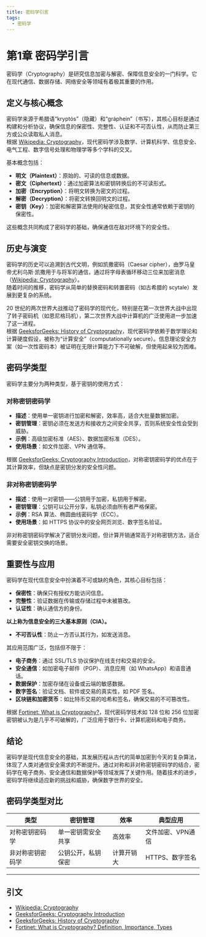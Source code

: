 ```yaml
---
title: 密码学引言
tags:
  - 密码学
---
```


# 第1章 密码学引言

密码学（Cryptography）是研究信息加密与解密、保障信息安全的一门科学。它在现代通信、数据存储、网络安全等领域有着极其重要的作用。

## 定义与核心概念

密码学来源于希腊语“kryptós”（隐藏）和“gráphein”（书写），其核心目标是通过构建和分析协议，确保信息的保密性、完整性、认证和不可否认性，从而防止第三方或公众读取私人消息。  
根据 [Wikipedia: Cryptography](https://en.wikipedia.org/wiki/Cryptography)，现代密码学涉及数学、计算机科学、信息安全、电气工程、数字信号处理和物理学等多个学科的交叉。

基本概念包括：

- **明文（Plaintext）**：原始的、可读的信息或数据。
- **密文（Ciphertext）**：通过加密算法和密钥转换后的不可读形式。
- **加密（Encryption）**：将明文转换为密文的过程。
- **解密（Decryption）**：将密文转换回明文的过程。
- **密钥（Key）**：加密和解密算法使用的秘密信息，其安全性通常依赖于密钥的保密性。

这些概念共同构成了密码学的基础，确保通信在敌对环境下的安全性。

## 历史与演变

密码学的历史可以追溯到古代文明，例如凯撒密码（Caesar cipher），由罗马皇帝尤利乌斯·凯撒用于与将军的通信，通过将字母表循环移动三位来加密消息（[Wikipedia: Cryptography](https://en.wikipedia.org/wiki/Cryptography)）。  
随着时间的推移，密码学从简单的替换密码和转置密码（如古希腊的 scytale）发展到更复杂的系统。

20 世纪的两次世界大战推动了密码学的现代化，特别是在第一次世界大战中出现了转子密码机（如恩尼格玛机），第二次世界大战中计算机的广泛使用进一步加速了这一进程。  
根据 [GeeksforGeeks: History of Cryptography](https://www.geeksforgeeks.org/history-of-cryptography/)，现代密码学依赖于数学理论和计算硬度假设，被称为“计算安全”（computationally secure）。信息理论安全方案（如一次性密码本）被证明在无限计算能力下不可破解，但使用起来较为困难。

## 密码学类型

密码学主要分为两种类型，基于密钥的使用方式：

### 对称密钥密码学

- **描述**：使用单一密钥进行加密和解密，效率高，适合大批量数据加密。
- **密钥管理**：密钥必须在发送方和接收方之间安全共享，否则系统安全性会受到威胁。
- **示例**：高级加密标准（AES）、数据加密标准（DES）。
- **使用场景**：如文件加密、VPN 通信等。

根据 [GeeksforGeeks: Cryptography Introduction](https://www.geeksforgeeks.org/cryptography-introduction/)，对称密钥密码学的优点在于其计算效率，但缺点是密钥分发的安全性问题。

### 非对称密钥密码学

- **描述**：使用一对密钥——公钥用于加密，私钥用于解密。
- **密钥管理**：公钥可以公开分享，私钥必须由所有者严格保密。
- **示例**：RSA 算法、椭圆曲线密码学（ECC）。
- **使用场景**：如 HTTPS 协议中的安全网页浏览、数字签名验证。

非对称密钥密码学解决了密钥分发问题，但计算开销通常高于对称密钥方法，适合需要安全密钥交换的场景。

## 重要性与应用

密码学在现代信息安全中扮演着不可或缺的角色，其核心目标包括：

- **保密性**：确保只有授权方能访问信息。
- **完整性**：验证数据在传输或存储过程中未被篡改。
- **认证性**：确认通信方的身份。   

**以上称为信息安全的三大基本原则（CIA）。**  

- **不可否认性**：防止一方否认其行为，如发送消息。

其应用范围广泛，包括但不限于：

- **电子商务**：通过 SSL/TLS 协议保护在线支付和交易的安全。
- **安全通信**：如加密电子邮件（PGP）、消息应用（如 WhatsApp）和语音通话。
- **数据保护**：加密存储在设备或云端的敏感数据。
- **数字签名**：验证文档、软件或交易的真实性，如 PDF 签名。
- **区块链和加密货币**：如比特币交易的哈希和签名，确保交易的不可篡改性。

根据 [Fortinet: What is Cryptography?](https://www.fortinet.com/resources/cyberglossary/what-is-cryptography)，现代密码学技术如 128 位和 256 位加密密钥被认为是几乎不可破解的，广泛应用于银行卡、计算机密码和电子商务。

## 结论

密码学是现代信息安全的基础，其发展历程从古代的简单加密到今天的复杂算法，体现了人类对通信安全需求的不断提升。通过对称和非对称密钥密码学的结合，密码学在电子商务、安全通信和数据保护等领域发挥了关键作用。随着技术的进步，密码学将继续适应新的挑战和威胁，确保数字世界的安全。

## 密码学类型对比

| 类型               | 密钥管理               | 效率     | 典型应用           |
|--------------------|------------------------|----------|--------------------|
| 对称密钥密码学     | 单一密钥需安全共享     | 高效率   | 文件加密、VPN通信  |
| 非对称密钥密码学   | 公钥公开，私钥保密     | 计算开销大 | HTTPS、数字签名    |

---

## 引文

- [Wikipedia: Cryptography](https://en.wikipedia.org/wiki/Cryptography)
- [GeeksforGeeks: Cryptography Introduction](https://www.geeksforgeeks.org/cryptography-introduction/)
- [GeeksforGeeks: History of Cryptography](https://www.geeksforgeeks.org/history-of-cryptography/)
- [Fortinet: What is Cryptography? Definition, Importance, Types](https://www.fortinet.com/resources/cyberglossary/what-is-cryptography)